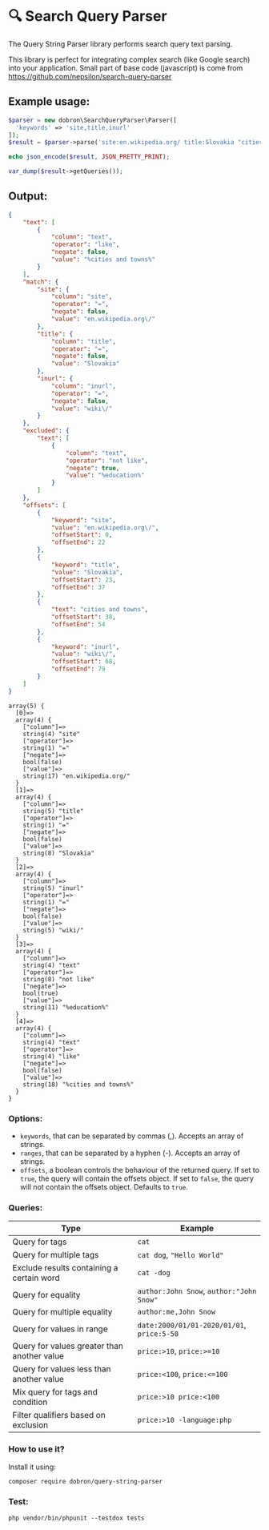 # 🔍 Search Query Parser

The Query String Parser library performs search query text parsing.

This library is perfect for integrating complex search (like Google search) into your application. Small part of base code (javascript) is come from https://github.com/nepsilon/search-query-parser

## Example usage:
```php
$parser = new dobron\SearchQueryParser\Parser([
  'keywords' => 'site,title,inurl'
]);
$result = $parser->parse('site:en.wikipedia.org/ title:Slovakia "cities and towns" -education inurl:wiki/');

echo json_encode($result, JSON_PRETTY_PRINT);

var_dump($result->getQueries());
```

## Output:
```json
{
    "text": [
        {
            "column": "text",
            "operator": "like",
            "negate": false,
            "value": "%cities and towns%"
        }
    ],
    "match": {
        "site": {
            "column": "site",
            "operator": "=",
            "negate": false,
            "value": "en.wikipedia.org\/"
        },
        "title": {
            "column": "title",
            "operator": "=",
            "negate": false,
            "value": "Slovakia"
        },
        "inurl": {
            "column": "inurl",
            "operator": "=",
            "negate": false,
            "value": "wiki\/"
        }
    },
    "excluded": {
        "text": [
            {
                "column": "text",
                "operator": "not like",
                "negate": true,
                "value": "%education%"
            }
        ]
    },
    "offsets": [
        {
            "keyword": "site",
            "value": "en.wikipedia.org\/",
            "offsetStart": 0,
            "offsetEnd": 22
        },
        {
            "keyword": "title",
            "value": "Slovakia",
            "offsetStart": 23,
            "offsetEnd": 37
        },
        {
            "text": "cities and towns",
            "offsetStart": 38,
            "offsetEnd": 54
        },
        {
            "keyword": "inurl",
            "value": "wiki\/",
            "offsetStart": 68,
            "offsetEnd": 79
        }
    ]
}
```

```text
array(5) {
  [0]=>
  array(4) {
    ["column"]=>
    string(4) "site"
    ["operator"]=>
    string(1) "="
    ["negate"]=>
    bool(false)
    ["value"]=>
    string(17) "en.wikipedia.org/"
  }
  [1]=>
  array(4) {
    ["column"]=>
    string(5) "title"
    ["operator"]=>
    string(1) "="
    ["negate"]=>
    bool(false)
    ["value"]=>
    string(8) "Slovakia"
  }
  [2]=>
  array(4) {
    ["column"]=>
    string(5) "inurl"
    ["operator"]=>
    string(1) "="
    ["negate"]=>
    bool(false)
    ["value"]=>
    string(5) "wiki/"
  }
  [3]=>
  array(4) {
    ["column"]=>
    string(4) "text"
    ["operator"]=>
    string(8) "not like"
    ["negate"]=>
    bool(true)
    ["value"]=>
    string(11) "%education%"
  }
  [4]=>
  array(4) {
    ["column"]=>
    string(4) "text"
    ["operator"]=>
    string(4) "like"
    ["negate"]=>
    bool(false)
    ["value"]=>
    string(18) "%cities and towns%"
  }
}
```

### Options:
* `keywords`, that can be separated by commas (,). Accepts an array of strings.
* `ranges`, that can be separated by a hyphen (-). Accepts an array of strings.
* `offsets`, a boolean controls the behaviour of the returned query. If set to `true`, the query will contain the offsets object. If set to `false`, the query will not contain the offsets object. Defaults to `true`.

### Queries:

| Type                                        | Example                                    |
| ------------------------------------------- | ------------------------------------------ |
| Query for tags                              | `cat`                                      |
| Query for multiple tags                     | `cat dog`, `"Hello World"`                 |
| Exclude results containing a certain word   | `cat -dog`                                 |
| Query for equality                          | `author:John Snow`, `author:"John Snow"`   |
| Query for multiple equality                 | `author:me,John Snow`                      |
| Query for values in range                   | `date:2000/01/01-2020/01/01`, `price:5-50` |
| Query for values greater than another value | `price:>10`, `price:>=10`                  |
| Query for values less than another value    | `price:<100`, `price:<=100`                |
| Mix query for tags and condition            | `price:>10 price:<100`                     |
| Filter qualifiers based on exclusion        | `price:>10 -language:php`                  |

### How to use it?

Install it using:

```shell
composer require dobron/query-string-parser
```

### Test:
```shell
php vendor/bin/phpunit --testdox tests
```
